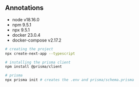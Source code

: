 ## Annotations

- node v18.16.0
- npm 9.5.1
- npx 9.5.1
- docker 23.0.4
- docker-compose v2.17.2

```sh
# creating the project
npx create-next-app --typescript

# installing the prisma client
npm install @prisma/client

# prisma
npx prisma init # creates the .env and prisma/schema.prisma
```

